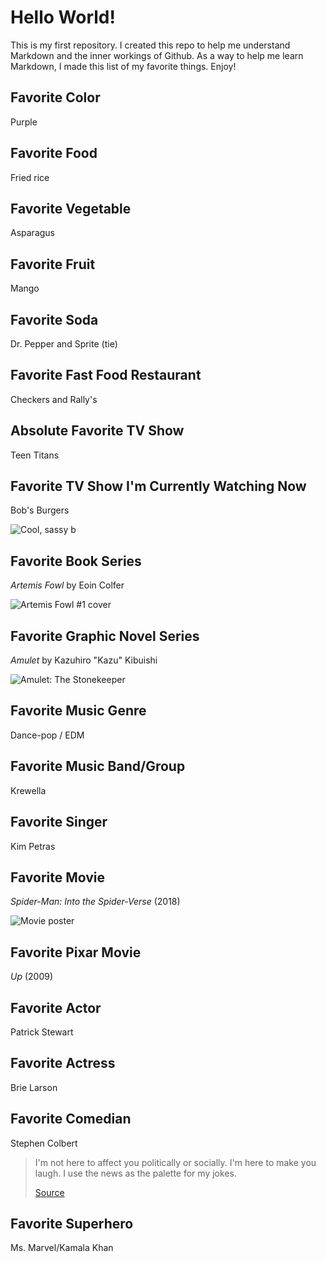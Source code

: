 # Hello World!

This is my first repository. I created this repo to help me understand Markdown and the inner workings of Github. As a way to help me learn Markdown, I made this list of my favorite things. Enjoy!

## Favorite Color

Purple

## Favorite Food

Fried rice

## Favorite Vegetable

Asparagus

## Favorite Fruit

Mango

## Favorite Soda

Dr. Pepper and Sprite (tie)

## Favorite Fast Food Restaurant

Checkers and Rally's

## Absolute Favorite TV Show

Teen Titans

## Favorite TV Show I'm Currently Watching Now

Bob's Burgers

![Cool, sassy b](https://media.giphy.com/media/3og0IMtZSSOSRsnR9m/source.gif)

## Favorite Book Series

_Artemis Fowl_ by Eoin Colfer

![Artemis Fowl #1 cover](https://vignette.wikia.nocookie.net/artemisfowl/images/3/37/Images-1.jpeg)

## Favorite Graphic Novel Series

_Amulet_ by Kazuhiro "Kazu" Kibuishi

![Amulet: The Stonekeeper](https://upload.wikimedia.org/wikipedia/en/5/5f/The_Stonekeeper.jpg)

## Favorite Music Genre

Dance-pop / EDM

## Favorite Music Band/Group

Krewella

## Favorite Singer

Kim Petras

## Favorite Movie

_Spider-Man: Into the Spider-Verse_ (2018)

![Movie poster](https://upload.wikimedia.org/wikipedia/en/b/b8/Spider-Man_Into_the_Spider-Verse_%282018_poster%29.png)

## Favorite Pixar Movie

_Up_ (2009)

## Favorite Actor

Patrick Stewart

## Favorite Actress

Brie Larson

## Favorite Comedian

Stephen Colbert

> I'm not here to affect you politically or socially. I'm here to make you laugh. I use the news as the palette for my jokes.
>
> [Source](https://www.nj.com/entertainment/tv/2009/10/stephen_colbert_interview_s_pe.html)

## Favorite Superhero

Ms. Marvel/Kamala Khan

